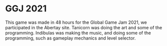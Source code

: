 # GGJ 2021
This game was made in 48 hours for the Global Game Jam 2021, we participated in the Abertay site.
Tanicorn was doing the art and some of the programming.
Indibulas was making the music, and doing some of the programming, such as gameplay mechanics and level selector.
